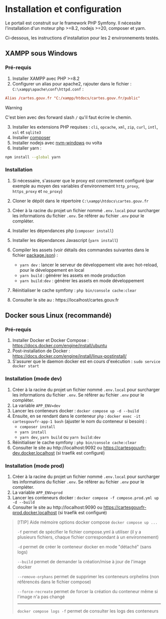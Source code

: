 # Installation et configuration

Le portail est construit sur le framework PHP Symfony. Il nécessite l'installation d'un moteur php >=8.2, nodejs >=20, composer et yarn.

Ci-dessous, les instructions d'installation pour les 2 environnements testés.

## XAMPP sous Windows

### Pré-requis

1. Installer XAMPP avec PHP >=8.2
2. Configurer un alias pour apache2, rajouter dans le fichier : `C:\xampp\apache\conf\httpd.conf` :

```conf
Alias /cartes.gouv.fr "C:/xampp/htdocs/cartes.gouv.fr/public"
```

> [!WARNING]
> C'est bien avec des forward slash `/` qu'il faut écrire le chemin.

3. Installer les extensions PHP requises : `cli`, `opcache`, `xml`, `zip`, `curl`, `intl`, `xsl` et `sqlite3`
4. Installer [composer](https://getcomposer.org)
5. Installer nodejs avec [nvm-windows](https://github.com/coreybutler/nvm-windows) ou volta
6. Installer yarn :

```bash
npm install --global yarn
```

### Installation

1. Si nécessaire, s'assurer que le proxy est correctement configuré (par exemple au moyen des variables d'environnement `http_proxy`, `https_proxy` et `no_proxy`)

2. Cloner le dépôt dans le répertoire `C:\xampp\htdocs\cartes.gouv.fr`

3. Créer à la racine du projet un fichier nommé `.env.local` pour surcharger les informations du fichier `.env`. Se référer au fichier `.env` pour le compléter.

4. Installer les dépendances php (`composer install`)

5. Installer les dépendances Javascript (`yarn install`)

6. Compiler les assets (voir détails des commandes suivantes dans le fichier [package.json](./../../package.json)) :

    - `yarn dev` : lancer le serveur de développement vite avec hot-reload, pour le développement en local
    - `yarn build` : générer les assets en mode production
    - `yarn build:dev` : générer les assets en mode développement

7. Réinitialiser le cache symfony : `php bin/console cache:clear`

8. Consulter le site au : https://localhost/cartes.gouv.fr

## Docker sous Linux (recommandé)

### Pré-requis

1. Installer Docker et Docker Compose : https://docs.docker.com/engine/install/ubuntu
2. Post-installation de Docker : https://docs.docker.com/engine/install/linux-postinstall/
3. S'assurer que le daemon docker est en cours d'exécution : `sudo service docker start`

### Installation (mode dev)

1. Créer à la racine du projet un fichier nommé `.env.local` pour surcharger les informations du fichier `.env`. Se référer au fichier `.env` pour le compléter.
2. La variable `APP_ENV=dev`
3. Lancer les conteneurs docker : `docker compose up -d --build`
4. Ensuite, en se rendant dans le conteneur `php` : `docker exec -it cartesgouvfr-app-1 bash` (ajuster le nom du conteneur si besoin) :
    - `composer install`
    - `yarn install`
    - `yarn dev`, `yarn build` ou `yarn build:dev`
5. Réinitialiser le cache symfony : `php bin/console cache:clear`
6. Consulter le site au http://localhost:9092 ou https://cartesgouvfr-dev.docker.localhost (si traefik est configuré)

### Installation (mode prod)

1. Créer à la racine du projet un fichier nommé `.env.local` pour surcharger les informations du fichier `.env`. Se référer au fichier `.env` pour le compléter.
2. La variable `APP_ENV=prod`
3. Lancer les conteneurs docker : `docker compose -f compose.prod.yml up -d --build`
4. Consulter le site au http://localhost:9090 ou https://cartesgouvfr-prod.docker.localhost (si traefik est configuré)

> [!TIP] Aide mémoire options docker compose
> `docker compose up ...`
>
> `-f` permet de spécifier le fichier compose.yml à utiliser (il y a plusieurs fichiers, chaque fichier correspondant à un environnement)
>
> `-d` permet de créer le conteneur docker en mode "détaché" (sans logs)
>
> `--build` permet de demander la création/mise à jour de l'image docker
>
> `--remove-orphans` permet de supprimer les conteneurs orphelins (non référencés dans le fichier compose)
>
> `--force-recreate` permet de forcer la création du conteneur même si l'image n'a pas changé
>
> ---
>
> `docker compose logs -f` permet de consulter les logs des conteneurs
